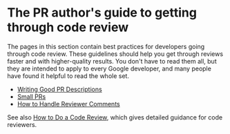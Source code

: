 # The PR author's guide to getting through code review

The pages in this section contain best practices for developers going through
code review. These guidelines should help you get through reviews faster and
with higher-quality results. You don't have to read them all, but they are
intended to apply to every Google developer, and many people have found it
helpful to read the whole set.

-   [Writing Good PR Descriptions](pr-descriptions.md)
-   [Small PRs](small-prs.md)
-   [How to Handle Reviewer Comments](handling-comments.md)

See also [How to Do a Code Review](../reviewer/), which gives detailed guidance
for code reviewers.
